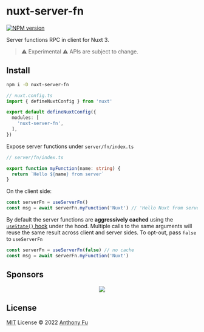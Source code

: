 # nuxt-server-fn

[![NPM version](https://img.shields.io/npm/v/nuxt-server-fn?color=a1b858&label=)](https://www.npmjs.com/package/nuxt-server-fn)

Server functions RPC in client for Nuxt 3.

> ⚠️ Experimental ⚠️ APIs are subject to change.

## Install

```bash
npm i -D nuxt-server-fn
```

```ts
// nuxt.config.ts
import { defineNuxtConfig } from 'nuxt'

export default defineNuxtConfig({
  modules: [
    'nuxt-server-fn',
  ],
})
```

Expose server functions under `server/fn/index.ts`

```ts
// server/fn/index.ts

export function myFunction(name: string) {
  return `Hello ${name} from server`
}
```

On the client side:

```ts
const serverFn = useServerFn()
const msg = await serverFn.myFunction('Nuxt') // 'Hello Nuxt from server'
```

By default the server functions are **aggressively cached** using the [`useState()` hook](https://v3.nuxtjs.org/api/composables/use-state) under the hood. Multiple calls to the same arguments will reuse the same result across client and server sides. To opt-out, pass `false` to `useServerFn`

```ts
const serverFn = useServerFn(false) // no cache
const msg = await serverFn.myFunction('Nuxt')
```

## Sponsors

<p align="center">
  <a href="https://cdn.jsdelivr.net/gh/antfu/static/sponsors.svg">
    <img src='https://cdn.jsdelivr.net/gh/antfu/static/sponsors.svg'/>
  </a>
</p>

## License

[MIT](./LICENSE) License © 2022 [Anthony Fu](https://github.com/antfu)
